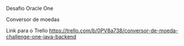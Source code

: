 Desafio Oracle One

Conversor de moedas

Link para o Trello
https://trello.com/b/0PV8a738/conversor-de-moeda-challenge-one-java-backend